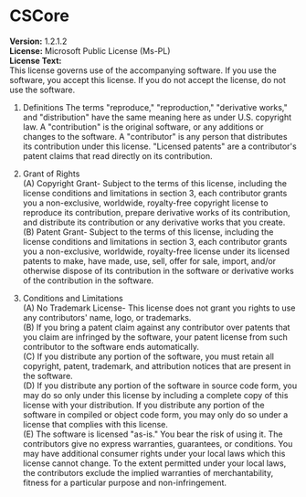 # CSCore

**Version:** 1.2.1.2  
**License:**  Microsoft Public License (Ms-PL)  
**License Text:**  
This license governs use of the accompanying software. If you use the software, you accept this license. If you do not accept the license, do not use the software.

1. Definitions
The terms "reproduce," "reproduction," "derivative works," and "distribution" have the same meaning here as under U.S. copyright law. A "contribution" is the original software, or any additions or changes to the software. A "contributor" is any person that distributes its contribution under this license. "Licensed patents" are a contributor's patent claims that read directly on its contribution.

2. Grant of Rights  
(A) Copyright Grant- Subject to the terms of this license, including the license conditions and limitations in section 3, each contributor grants you a non-exclusive, worldwide, royalty-free copyright license to reproduce its contribution, prepare derivative works of its contribution, and distribute its contribution or any derivative works that you create.  
(B) Patent Grant- Subject to the terms of this license, including the license conditions and limitations in section 3, each contributor grants you a non-exclusive, worldwide, royalty-free license under its licensed patents to make, have made, use, sell, offer for sale, import, and/or otherwise dispose of its contribution in the software or derivative works of the contribution in the software.

3. Conditions and Limitations  
(A) No Trademark License- This license does not grant you rights to use any contributors' name, logo, or trademarks.  
(B) If you bring a patent claim against any contributor over patents that you claim are infringed by the software, your patent license from such contributor to the software ends automatically.  
(C) If you distribute any portion of the software, you must retain all copyright, patent, trademark, and attribution notices that are present in the software.  
(D) If you distribute any portion of the software in source code form, you may do so only under this license by including a complete copy of this license with your distribution. If you distribute any portion of the software in compiled or object code form, you may only do so under a license that complies with this license.  
(E) The software is licensed "as-is." You bear the risk of using it. The contributors give no express warranties, guarantees, or conditions. You may have additional consumer rights under your local laws which this license cannot change. To the extent permitted under your local laws, the contributors exclude the implied warranties of merchantability, fitness for a particular purpose and non-infringement.
